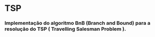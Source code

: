 # TSP
### Implementação do algoritmo BnB (Branch and Bound) para a resolução do TSP ( Travelling Salesman Problem ).
